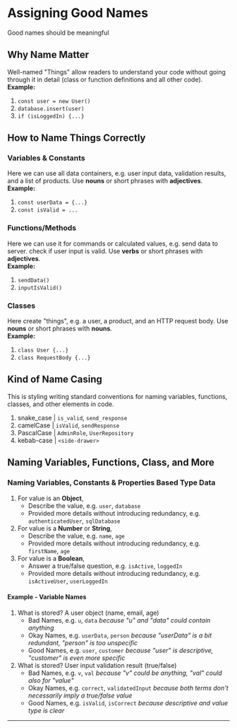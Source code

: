 # Assigning Good Names
Good names should be meaningful

## Why Name Matter
Well-named "Things" allow readers to understand your code without going through it in detail (class or function definitions and all other code).  
**Example:**  
1. `const user = new User()`  
2. `database.insert(user)`  
3. `if (isLoggedIn) {...}`  

## How to Name Things Correctly
### Variables & Constants
Here we can use all data containers, e.g. user input data, validation results, and a list of products. Use **nouns** or short phrases with **adjectives**.  
**Example:**  
1. `const userData = {...}`  
2.  `const isValid = ...`  
### Functions/Methods
Here we can use it for commands or calculated values, e.g. send data to server. check if user input is valid. Use **verbs** or short phrases with **adjectives**.  
**Example:**  
1. `sendData()`  
2. `inputIsValid()`  
### Classes
Here create "things", e.g. a user, a product, and an HTTP request body. Use **nouns** or short phrases with **nouns**.  
**Example:**  
1. `class User {...}`  
2. `class RequestBody {...}`  

## Kind of Name Casing
This is styling writing standard conventions for naming variables, functions, classes, and other elements in code.
1. snake_case | `is_valid`, `send_response`
2. camelCase  | `isValid`, `sendResponse`
3. PascalCase | `AdminRole`, `UserRepository`
4. kebab-case | `<side-drawer>`

## Naming Variables, Functions, Class, and More
### Naming Variables, Constants & Properties Based Type Data
1. For value is an **Object**,
   * Describe the value, e.g. `user`, `database`
   * Provided more details without introducing redundancy, e.g. `authenticatedUser`, `sqlDatabase`
2. For value is a **Number** or **String**,
   * Describe the value, e.g. `name`, `age`
   * Provided more details without introducing redundancy, e.g. `firstName`, `age`
3. For value is a **Boolean**,
   * Answer a true/false question, e.g. `isActive`, `loggedIn`
   * Provided more details without introducing redundancy, e.g. `isActiveUser`, `userLoggedIn`
#### Example - Variable Names
1. What is stored? A user object (name, email, age)
   * Bad Names, e.g. `u`, `data` _because "u" and "data" could contain anything_
   * Okay Names, e.g. `userData`, `person` _because "userData" is a bit redundant, "person" is too unspecific_
   * Good Names, e.g. `user`, `customer` _because "user" is descriptive, "customer" is even more specific_
2. What is stored? User input validation result (true/false)
   * Bad Names, e.g. `v`, `val` _because "v" could be anything, "val" could also for "value"_
   * Okay Names, e.g. `correct`, `validatedInput` _because both terms don't necessarily imply a true/false value_
   * Good Names, e.g. `isValid`, `isCorrect` _because descriptive and value type is clear_
---

